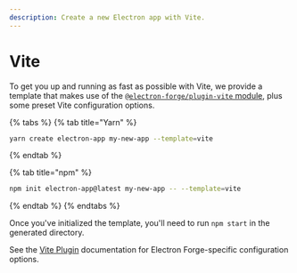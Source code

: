 ```yaml
---
description: Create a new Electron app with Vite.
---
```


# Vite

To get you up and running as fast as possible with Vite, we provide a template that makes use of the [`@electron-forge/plugin-vite` module](../config/plugins/vite.md), plus some preset Vite configuration options.

{% tabs %}
{% tab title="Yarn" %}

```bash
yarn create electron-app my-new-app --template=vite
```

{% endtab %}

{% tab title="npm" %}

```bash
npm init electron-app@latest my-new-app -- --template=vite
```

{% endtab %}
{% endtabs %}

Once you've initialized the template, you'll need to run `npm start` in the generated directory.

See the [Vite Plugin](../config/plugins/vite.md) documentation for Electron Forge-specific configuration options.
